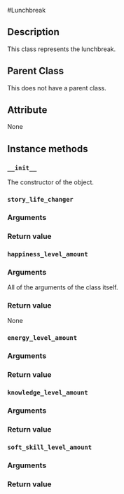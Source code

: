 #Lunchbreak

## Description

This class represents the lunchbreak. 

## Parent Class

This does not have a parent class.

## Attribute
None

## Instance methods
### ```__init__```
The constructor of the object.

### ```story_life_changer```

### Arguments

### Return value


### ```happiness_level_amount```

### Arguments
All of the arguments of the class itself.

### Return value
None

### ```energy_level_amount```

### Arguments

### Return value

### ```knowledge_level_amount```

### Arguments

### Return value

### ```soft_skill_level_amount```

### Arguments

### Return value
